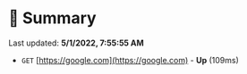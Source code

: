 # 📖 Summary
Last updated: **5/1/2022, 7:55:55 AM**

- `GET` [https://google.com](https://google.com) - **Up** (109ms)
